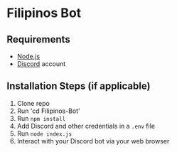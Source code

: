 # Filipinos Bot

## Requirements

- [Node.js](http://nodejs.org/)
- [Discord](https://discordapp.com/) account

## Installation Steps (if applicable)

1. Clone repo
2. Run 'cd Filipinos-Bot'
2. Run `npm install`
3. Add Discord and other credentials in a `.env` file
3. Run `node index.js`
4. Interact with your Discord bot via your web browser
